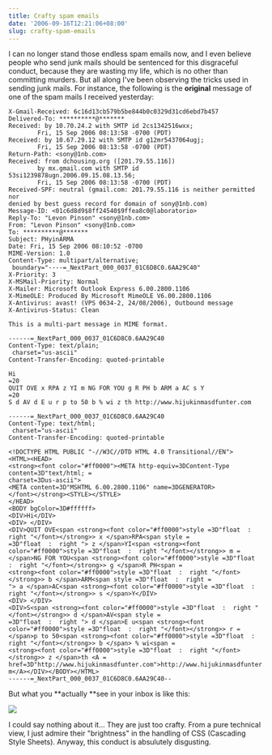 ```yaml
---
title: Crafty spam emails
date: '2006-09-16T12:21:06+08:00'
slug: crafty-spam-emails
---
```


I can no longer stand those endless spam emails now, and I even believe people who send junk mails should be sentenced for this disgraceful conduct, because they are wasting my life, which is no other than committing murders. But all along I've been observing the tricks used in sending junk mails. For instance, the following is the **original** message of one of the spam mails I received yesterday:

```
X-Gmail-Received: 6c16d13cb579b5be844b0c0329d31cd6ebd7b457
Delivered-To: **********@*******
Received: by 10.70.24.2 with SMTP id 2cs1342516wxx;
        Fri, 15 Sep 2006 08:13:58 -0700 (PDT)
Received: by 10.67.29.12 with SMTP id g12mr5437064ugj;
        Fri, 15 Sep 2006 08:13:58 -0700 (PDT)
Return-Path: <sony@1nb.com>
Received: from dchousing.org ([201.79.55.116])
        by mx.gmail.com with SMTP id 53si1239878ugn.2006.09.15.08.13.56;
        Fri, 15 Sep 2006 08:13:58 -0700 (PDT)
Received-SPF: neutral (gmail.com: 201.79.55.116 is neither permitted nor 
denied by best guess record for domain of sony@1nb.com)
Message-ID: <01c6d8d9$8ff24540$9ffea8c0@laboratorio>
Reply-To: "Levon Pinson" <sony@1nb.com>
From: "Levon Pinson" <sony@1nb.com>
To: **********@*******
Subject: PHyinARMA
Date: Fri, 15 Sep 2006 08:10:52 -0700
MIME-Version: 1.0
Content-Type: multipart/alternative;
 boundary="----=_NextPart_000_0037_01C6D8C0.6AA29C40"
X-Priority: 3
X-MSMail-Priority: Normal
X-Mailer: Microsoft Outlook Express 6.00.2800.1106
X-MimeOLE: Produced By Microsoft MimeOLE V6.00.2800.1106
X-Antivirus: avast! (VPS 0634-2, 24/08/2006), Outbound message
X-Antivirus-Status: Clean

This is a multi-part message in MIME format.

------=_NextPart_000_0037_01C6D8C0.6AA29C40
Content-Type: text/plain;
 charset="us-ascii"
Content-Transfer-Encoding: quoted-printable

Hi
=20
QUIT OVE x RPA z YI m NG FOR YOU g R PH b ARM a AC s Y
=20
S d AV d E u r p to 50 b % wi z th http://www.hijukinmasdfunter.com

------=_NextPart_000_0037_01C6D8C0.6AA29C40
Content-Type: text/html;
 charset="us-ascii"
Content-Transfer-Encoding: quoted-printable

<!DOCTYPE HTML PUBLIC "-//W3C//DTD HTML 4.0 Transitional//EN">
<HTML><HEAD>
<strong><font color="#ff0000"><META http-equiv=3DContent-Type content=3D"text/html; =
charset=3Dus-ascii">
<META content=3D"MSHTML 6.00.2800.1106" name=3DGENERATOR>
</font></strong><STYLE></STYLE>
</HEAD>
<BODY bgColor=3D#ffffff>
<DIV>Hi</DIV>
<DIV> </DIV>
<DIV>QUIT OVE<span <strong><font color="#ff0000">style =3D"float  :  right "</font></strong>> x </span>RPA<span style =
=3D"float  :  right "> z </span>YI<span <strong><font color="#ff0000">style =3D"float  :  right "</font></strong>> m =
</span>NG FOR YOU<span <strong><font color="#ff0000">style =3D"float  :  right "</font></strong>> g </span>R PH<span =
<strong><font color="#ff0000">style =3D"float  :  right "</font></strong>> b </span>ARM<span style =3D"float  :  right =
"> a </span>AC<span <strong><font color="#ff0000">style =3D"float  :  right "</font></strong>> s </span>Y</DIV>
<DIV> </DIV>
<DIV>S<span <strong><font color="#ff0000">style =3D"float  :  right "</font></strong>> d </span>AV<span style =
=3D"float  :  right "> d </span>E u<span <strong><font color="#ff0000">style =3D"float  :  right "</font></strong>> r =
</span>p to 50<span <strong><font color="#ff0000">style =3D"float  :  right "</font></strong>> b </span> % wi<span =
<strong><font color="#ff0000">style =3D"float  :  right "</font></strong>> z </span>th <A =
href=3D"http://www.hijukinmasdfunter.com">http://www.hijukinmasdfunter.co=
m</A></DIV></BODY></HTML>
------=_NextPart_000_0037_01C6D8C0.6AA29C40--
```

But what you **actually **see in your inbox is like this:

![](http://images.ruc.edu.cn/images/2006-09-16/1158386634708.gif)

I could say nothing about it... They are just too crafty. From a pure technical view, I just admire their "brightness" in the handling of CSS (Cascading Style Sheets). Anyway, this conduct is absulutely disgusting.
